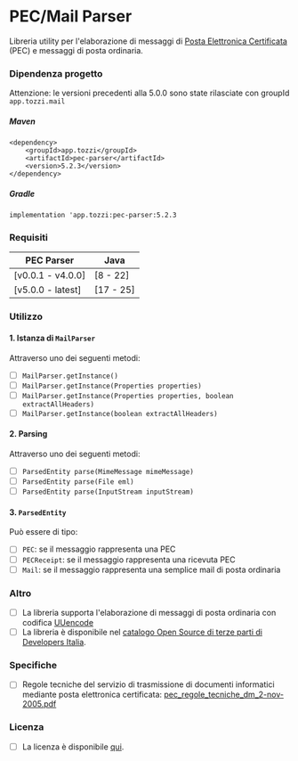 # PEC/Mail Parser
Libreria utility per l'elaborazione di messaggi di [Posta Elettronica Certificata](https://www.agid.gov.it/it/piattaforme/posta-elettronica-certificata) (PEC) e messaggi di posta ordinaria.

### Dipendenza progetto
Attenzione: le versioni precedenti alla 5.0.0 sono state rilasciate con groupId `app.tozzi.mail`

##### Maven
```
<dependency>
	<groupId>app.tozzi</groupId>
	<artifactId>pec-parser</artifactId>
	<version>5.2.3</version>
</dependency>
```

##### Gradle
```
implementation 'app.tozzi:pec-parser:5.2.3
```

### Requisiti

| PEC Parser        | Java      |  
|-------------------|-----------|  
| [v0.0.1 - v4.0.0] | [8 - 22]  |  
| [v5.0.0 - latest] | [17 - 25] |  

### Utilizzo
#### 1. Istanza di `MailParser`
Attraverso uno dei seguenti metodi:
- [ ] `MailParser.getInstance()`
- [ ] `MailParser.getInstance(Properties properties)`
- [ ] `MailParser.getInstance(Properties properties, boolean extractAllHeaders)`
- [ ] `MailParser.getInstance(boolean extractAllHeaders)`

#### 2. Parsing
Attraverso uno dei seguenti metodi:
- [ ] `ParsedEntity parse(MimeMessage mimeMessage)`
- [ ] `ParsedEntity parse(File eml)`
- [ ] `ParsedEntity parse(InputStream inputStream)`

#### 3. `ParsedEntity`
Può essere di tipo:
- [ ] `PEC`: se il messaggio rappresenta una PEC
- [ ] `PECReceipt`: se il messaggio rappresenta una ricevuta PEC
- [ ] `Mail`: se il messaggio rappresenta una semplice mail di posta ordinaria

### Altro
- [ ] La libreria supporta l'elaborazione di messaggi di posta ordinaria con codifica  [UUencode](https://en.wikipedia.org/wiki/Uuencoding)
- [ ] La libreria è disponibile nel [catalogo Open Source di terze parti di Developers Italia](https://developers.italia.it/it/software/biagiot-java-pec-parser-09abab).

### Specifiche
- [ ]  Regole tecniche del servizio di trasmissione di documenti informatici mediante posta elettronica certificata:  [pec_regole_tecniche_dm_2-nov-2005.pdf](https://www.agid.gov.it/sites/default/files/repository_files/leggi_decreti_direttive/pec_regole_tecniche_dm_2-nov-2005.pdf)

### Licenza

- [ ] La licenza è disponibile [qui](https://github.com/biagioT/java-pec-parser/blob/main/LICENSE).

